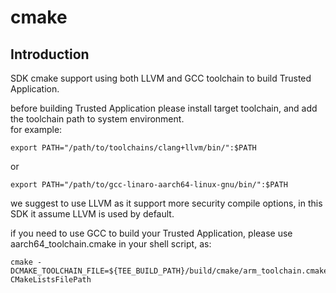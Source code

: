# cmake<a name="EN_US_TOPIC_0000001078026808"></a>

## Introduction

SDK cmake support using both LLVM and GCC toolchain to build Trusted Application.

before building Trusted Application please install target toolchain, and add the toolchain path to system environment.<br>
for example:<br>
```
export PATH="/path/to/toolchains/clang+llvm/bin/":$PATH
```
or
```
export PATH="/path/to/gcc-linaro-aarch64-linux-gnu/bin/":$PATH
```


we suggest to use LLVM as it support more security compile options, in this SDK it assume LLVM is used by default.

if you need to use GCC to build your Trusted Application,
please use aarch64_toolchain.cmake in your shell script, as:
```
cmake -DCMAKE_TOOLCHAIN_FILE=${TEE_BUILD_PATH}/build/cmake/arm_toolchain.cmake CMakeListsFilePath
```
